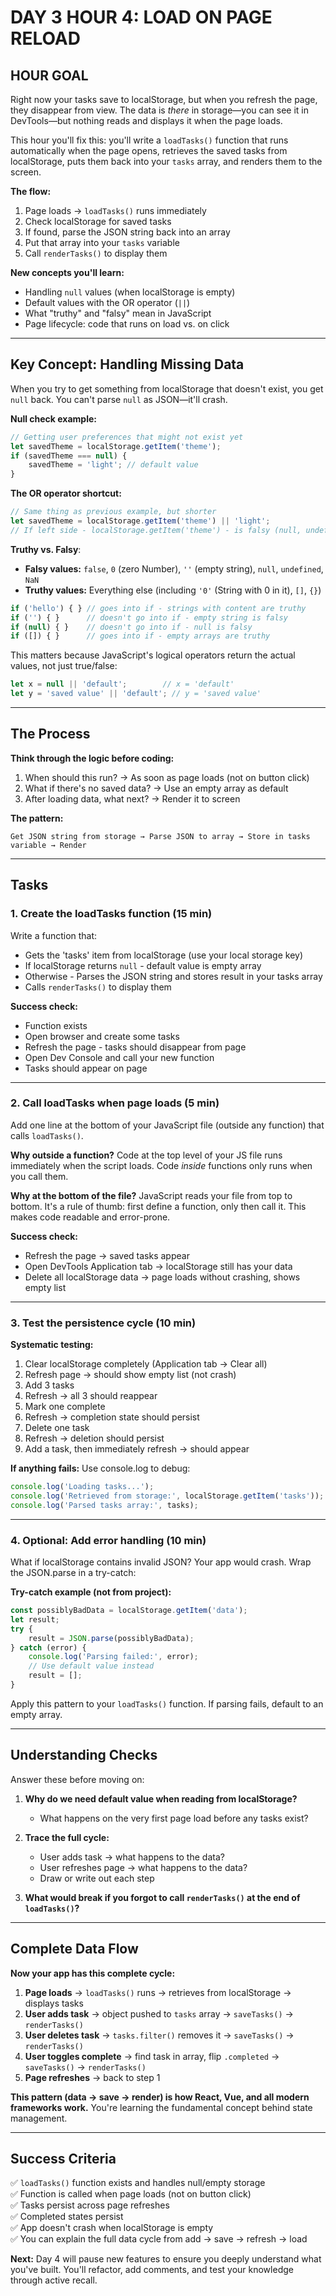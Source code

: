 # DAY 3 HOUR 4: LOAD ON PAGE RELOAD

## HOUR GOAL

Right now your tasks save to localStorage, but when you refresh the page, they disappear from view. 
The data is *there* in storage—you can see it in DevTools—but nothing reads and displays it when the page loads.

This hour you'll fix this: you'll write a `loadTasks()` function that runs automatically when the page opens, retrieves the saved tasks from localStorage, puts them back into your `tasks` array, and renders them to the screen.

**The flow:**
1. Page loads → `loadTasks()` runs immediately
2. Check localStorage for saved tasks
3. If found, parse the JSON string back into an array
4. Put that array into your `tasks` variable
5. Call `renderTasks()` to display them

**New concepts you'll learn:**
- Handling `null` values (when localStorage is empty)
- Default values with the OR operator (`||`)
- What "truthy" and "falsy" mean in JavaScript
- Page lifecycle: code that runs on load vs. on click

---

## Key Concept: Handling Missing Data

When you try to get something from localStorage that doesn't exist, you get `null` back. You can't parse `null` as JSON—it'll crash.

**Null check example:**
```javascript
// Getting user preferences that might not exist yet
let savedTheme = localStorage.getItem('theme');
if (savedTheme === null) {
    savedTheme = 'light'; // default value
}
```

**The OR operator shortcut:**
```javascript
// Same thing as previous example, but shorter
let savedTheme = localStorage.getItem('theme') || 'light';
// If left side - localStorage.getItem('theme') - is falsy (null, undefined, empty string), use right side - 'light'
```

**Truthy vs. Falsy**:
- **Falsy values:** `false`, `0` (zero Number), `''` (empty string), `null`, `undefined`, `NaN`
- **Truthy values:** Everything else (including `'0'` (String with 0 in it), `[]`, `{}`)

```javascript
if ('hello') { } // goes into if - strings with content are truthy
if ('') { }      // doesn't go into if - empty string is falsy
if (null) { }    // doesn't go into if - null is falsy
if ([]) { }      // goes into if - empty arrays are truthy
```

This matters because JavaScript's logical operators return the actual values, not just true/false:
```javascript
let x = null || 'default';        // x = 'default'
let y = 'saved value' || 'default'; // y = 'saved value'
```

---

## The Process

**Think through the logic before coding:**

1. When should this run? → As soon as page loads (not on button click)
2. What if there's no saved data? → Use an empty array as default
3. After loading data, what next? → Render it to screen

**The pattern:**
```
Get JSON string from storage → Parse JSON to array → Store in tasks variable → Render
```

---

## Tasks

### 1. Create the loadTasks function (15 min)

Write a function that:
- Gets the 'tasks' item from localStorage (use your local storage key)
- If localStorage returns `null` - default value is empty array
- Otherwise - Parses the JSON string and stores result in your tasks array
- Calls `renderTasks()` to display them

**Success check:**
- Function exists
- Open browser and create some tasks
- Refresh the page - tasks should disappear from page
- Open Dev Console and call your new function
- Tasks should appear on page

---

### 2. Call loadTasks when page loads (5 min)

Add one line at the bottom of your JavaScript file (outside any function) that calls `loadTasks()`.

**Why outside a function?** Code at the top level of your JS file runs immediately when the script loads. Code *inside* functions only runs when you call them.

**Why at the bottom of the file?** JavaScript reads your file from top to bottom. It's a rule of thumb: first define a function, only then call it. 
This makes code readable and error-prone.

**Success check:**
- Refresh the page → saved tasks appear
- Open DevTools Application tab → localStorage still has your data
- Delete all localStorage data → page loads without crashing, shows empty list

---

### 3. Test the persistence cycle (10 min)

**Systematic testing:**

1. Clear localStorage completely (Application tab → Clear all)
2. Refresh page → should show empty list (not crash)
3. Add 3 tasks
4. Refresh → all 3 should reappear
5. Mark one complete
6. Refresh → completion state should persist
7. Delete one task
8. Refresh → deletion should persist
9. Add a task, then immediately refresh → should appear

**If anything fails:** Use console.log to debug:
```javascript
console.log('Loading tasks...');
console.log('Retrieved from storage:', localStorage.getItem('tasks'));
console.log('Parsed tasks array:', tasks);
```

---

### 4. Optional: Add error handling (10 min)

What if localStorage contains invalid JSON? Your app would crash. Wrap the JSON.parse in a try-catch:

**Try-catch example (not from project):**
```javascript
const possiblyBadData = localStorage.getItem('data');
let result;
try {
    result = JSON.parse(possiblyBadData);
} catch (error) {
    console.log('Parsing failed:', error);
    // Use default value instead
    result = [];
}
```

Apply this pattern to your `loadTasks()` function. If parsing fails, default to an empty array.

---

## Understanding Checks

Answer these before moving on:

1. **Why do we need default value when reading from localStorage?**
    - What happens on the very first page load before any tasks exist?

2. **Trace the full cycle:**
    - User adds task → what happens to the data?
    - User refreshes page → what happens to the data?
    - Draw or write out each step

3. **What would break if you forgot to call `renderTasks()` at the end of `loadTasks()`?**

---

## Complete Data Flow

**Now your app has this complete cycle:**

1. **Page loads** → `loadTasks()` runs → retrieves from localStorage → displays tasks
2. **User adds task** → object pushed to `tasks` array → `saveTasks()` → `renderTasks()`
3. **User deletes task** → `tasks.filter()` removes it → `saveTasks()` → `renderTasks()`
4. **User toggles complete** → find task in array, flip `.completed` → `saveTasks()` → `renderTasks()`
5. **Page refreshes** → back to step 1

**This pattern (data → save → render) is how React, Vue, and all modern frameworks work.** You're learning the fundamental concept behind state management.

---

## Success Criteria

✅ `loadTasks()` function exists and handles null/empty storage  
✅ Function is called when page loads (not on button click)  
✅ Tasks persist across page refreshes  
✅ Completed states persist  
✅ App doesn't crash when localStorage is empty  
✅ You can explain the full data cycle from add → save → refresh → load

**Next:** Day 4 will pause new features to ensure you deeply understand what you've built. You'll refactor, add comments, and test your knowledge through active recall.